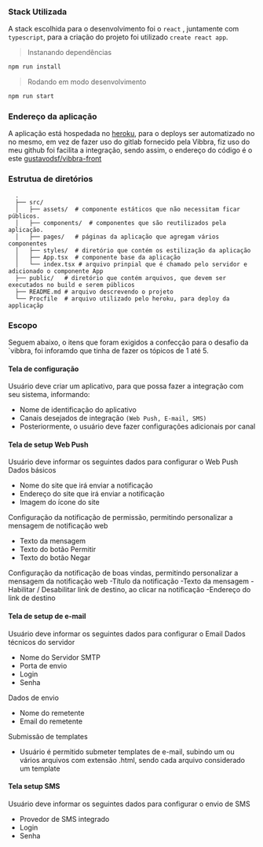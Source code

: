 ### Stack Utilizada

A stack escolhida para o desenvolvimento foi o `react` , juntamente com `typescript`, para a criação do projeto foi utilizado `create react app`.

> Instanando dependências

```sh
npm run install
```

> Rodando em modo desenvolvimento

```sh
npm run start
```

### Endereço da aplicação

A aplicação está hospedada no [heroku](https://vibbra-app.herokuapp.com/), para o deploys ser automatizado no no mesmo, em vez de fazer uso do gitlab fornecido pela Vibbra, fiz uso do meu github foi facilita a integração, sendo assim, o endereço do código é o este [gustavodsf/vibbra-front](https://github.com/gustavodsf/vibbra-front)

### Estrutua de diretórios

```shell
  .
  ├── src/
  │   ├── assets/  # componente estáticos que não necessitam ficar públicos.
  │   ├── components/  # componentes que são reutilizados pela aplicação.
  │   ├── pages/   # páginas da aplicação que agregam vários componentes
  │   ├── styles/  # diretório que contém os estilização da aplicação
  │   ├── App.tsx  # componente base da aplicação
  │   └── index.tsx # arquivo prinpial que é chamado pelo servidor e adicionado o componente App
  ├── public/   # diretório que contém arquivos, que devem ser executados no build e serem públicos
  ├── README.md # arquivo descrevendo o projeto
  └── Procfile  # arquivo utilizado pelo heroku, para deploy da applicaçãp
```

### Escopo

Seguem abaixo, o itens que foram exigidos a confecção para o desafio da `vibbra, foi inforamdo que tinha de fazer os tópicos de 1 até 5.

#### Tela de configuração

Usuário deve criar um aplicativo, para que possa fazer a integração com seu sistema, informando:

- Nome de identificação do aplicativo
- Canais desejados de integração `(Web Push, E-mail, SMS)`
- Posteriormente, o usuário deve fazer configurações adicionais por canal

#### Tela de setup Web Push

Usuário deve informar os seguintes dados para configurar o Web Push
Dados básicos

- Nome do site que irá enviar a notificação
- Endereço do site que irá enviar a notificação
- Imagem do ícone do site

Configuração da notificação de permissão, permitindo personalizar a mensagem de notificação web

- Texto da mensagem
- Texto do botão Permitir
- Texto do botão Negar

Configuração da notificação de boas vindas, permitindo personalizar a mensagem da notificação web
-Título da notificação
-Texto da mensagem
-Habilitar / Desabilitar link de destino, ao clicar na notificação
-Endereço do link de destino

#### Tela de setup de e-mail

Usuário deve informar os seguintes dados para configurar o Email
Dados técnicos do servidor

- Nome do Servidor SMTP
- Porta de envio
- Login
- Senha

Dados de envio

- Nome do remetente
- Email do remetente

Submissão de templates

- Usuário é permitido submeter templates de e-mail, subindo um ou vários arquivos com extensão .html, sendo cada arquivo considerado um template

#### Tela setup SMS

Usuário deve informar os seguintes dados para configurar o envio de SMS

- Provedor de SMS integrado
- Login
- Senha
